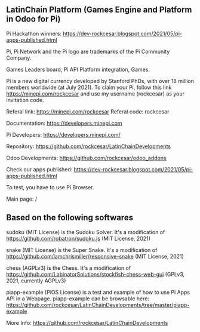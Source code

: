 LatinChain Platform (Games Engine and Platform in Odoo for Pi)
-----------------

Pi Hackathon winners: https://dev-rockcesar.blogspot.com/2021/05/pi-apps-published.html

Pi, Pi Network and the Pi logo are trademarks of the Pi Community Company.

Games Leaders board, Pi API Platform integration, Games.

Pi is a new digital currency developed by Stanford PhDs, with over 18 million members worldwide (at July 2021). To claim your Pi, follow this link https://minepi.com/rockcesar and use my username (rockcesar) as your invitation code.

Referal link: https://minepi.com/rockcesar
Referal code: rockcesar

Documentation: https://developers.minepi.com

Pi Developers: https://developers.minepi.com/

Repository: https://github.com/rockcesar/LatinChainDevelopments

Odoo Developments: https://github.com/rockcesar/odoo_addons

Check our apps published: https://dev-rockcesar.blogspot.com/2021/05/pi-apps-published.html

To test, you have to use Pi Browser.

Main page: /

Based on the following softwares
-----------------

sudoku (MIT License) is the Sudoku Solver. It's a modification of https://github.com/robatron/sudoku.js (MIT License, 2021)

snake (MIT License) is the Super Snake. It's a modification of https://github.com/iamchrismiller/responsive-snake (MIT License, 2021)

chess (AGPLv3) is the Chess. It's a modification of https://github.com/LabinatorSolutions/stockfish-chess-web-gui (GPLv3, 2021, currently AGPLv3)

piapp-example (PiOS License) is a test and example of how to use Pi Apps API in a Webpage.
piapp-example can be browsable here: https://github.com/rockcesar/LatinChainDevelopments/tree/master/piapp-example

More Info: https://github.com/rockcesar/LatinChainDevelopments
